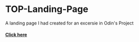 # TOP-Landing-Page

A landing page I had created for an excersie in Odin's Project
#### [Click here](https://benedict-arowo.github.io/TOP-Landing-Page/)
